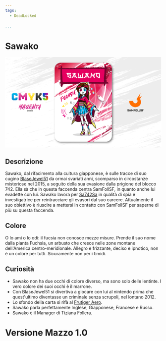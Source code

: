 ```yaml
---
tags:
  - DeadLocked

...
```


# Sawako

![sawako](../eg/M/sawako.jpg)

## Descrizione

Sawako, dal rifacimento alla cultura giapponese, è sulle tracce di suo cugino [BlaseJewel51](../Remix/over.md) da ormai svariati anni, scomparso in circostanze misteriose nel 2015, a seguito della sua evasione dalla prigione del blocco 742. Ella sà che in questa faccenda centra SamFollSF, in quanto anche lui evadette con lui. Sawako lavora per [Sa742Sa](../Remix/sa742sa.md) in qualità di spia e investigatrice per reintracciare gli evasori dal suo carcere. Attualmente il suo obiettivo è riuscire a mettersi in contatto con SamFollSF per saperne di più su questa faccenda.

## Colore

O lo ami o lo odi: il fucsia non conosce mezze misure. Prende il suo nome dalla pianta Fuchsia, un arbusto che cresce nelle zone montane dell'America centro-meridionale. Allegro e frizzante, deciso e ipnotico, non è un colore per tutti. Sicuramente non per i timidi.

## Curiosità

- Sawako non ha due occhi di colore diverso, ma sono solo delle lentinte. I vero colore dei suoi occhi è il marrone.
- Con BlaseJewel51 si divertiva a giocare con lui al nintendo prima che quest'ultimo diventasse un criminale senza scrupoli, nel lontano 2012.
- Lo sfondo della carta si rifà al [Frutiger Aero](../Remix/frutiger.md).
- Sawako parla perfettamente Inglese, Giapponese, Francese e Russo.
- Sawako è il Manager di Tiziana Follera.

# Versione Mazzo 1.0